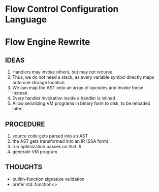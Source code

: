 Flow Control Configuration Language
===================================

Flow Engine Rewrite
===================

IDEAS
-----

1. Handlers may invoke others, but may not recurse.
2. Thus, we do not need a stack, as every variable symbol directly maps onto one storage location.
3. We can map the AST onto an array of opcodes and invoke these instead.
4. Every handler invokation inside a handler is inlined.
5. Allow serializing VM programs in binary form to disk, to be reloaded later.

PROCEDURE
---------

1. source code gets parsed into an AST
2. the AST gets transformed into an IR (SSA form)
3. run optimization passes on that IR
4. generate VM program

THOUGHTS
--------

- builtin-function signature validation
- prefer std::function<>


